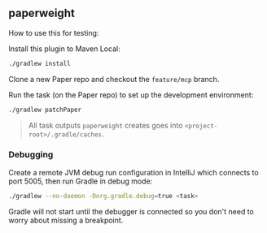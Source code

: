 ## paperweight

How to use this for testing:

Install this plugin to Maven Local:

```bash
./gradlew install
```

Clone a new Paper repo and checkout the `feature/mcp` branch.

Run the task (on the Paper repo) to set up the development environment:

```bash
./gradlew patchPaper
```

> All task outputs `paperweight` creates goes into `<project-root>/.gradle/caches`.

### Debugging

Create a remote JVM debug run configuration in IntelliJ which connects to port 5005, then run Gradle in debug mode:

```bash
./gradlew --no-daemon -Dorg.gradle.debug=true <task>
```

Gradle will not start until the debugger is connected so you don't need to worry about missing a breakpoint.
